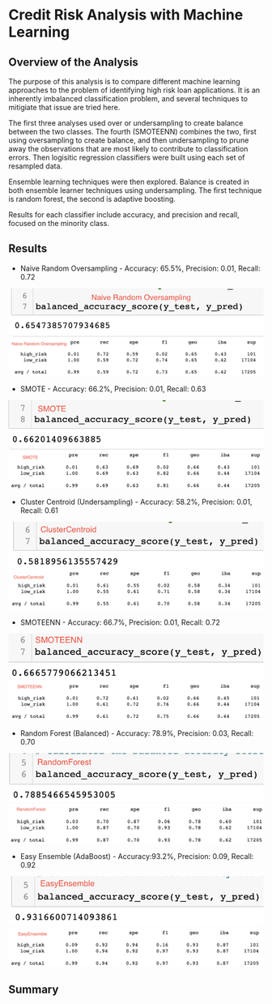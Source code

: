# Credit Risk Analysis with Machine Learning

## Overview of the Analysis
The purpose of this analysis is to compare different machine learning approaches to the problem of identifying high risk loan applications. It is an inherently imbalanced classification problem, and several techniques to mitigiate that issue are tried here. 

The first three analyses used over or undersampling to create balance between the two classes. The fourth (SMOTEENN) combines the two, first using oversampling to create balance, and then undersampling to prune away the observations that are most likely to contribute to classification errors. Then logisitic regression classifiers were built using each set of resampled data.

Ensemble learning techniques were then explored. Balance is created in both ensemble learner techniques using undersampling. The first technique is random forest, the second is adaptive boosting.

Results for each classifier include accuracy, and precision and recall, focused on the minority class.


## Results
- Naive Random Oversampling - Accuracy: 65.5%, Precision: 0.01, Recall: 0.72

![accuracy](Results/NaiveOver_accuracy.png)
![report](Results/NaiveOver_report.png)

- SMOTE - Accuracy: 66.2%, Precision: 0.01, Recall: 0.63

![accuracy](Results/SMOTE_accuracy.png)
![report](Results/SMOTE_report.png)

- Cluster Centroid (Undersampling) - Accuracy: 58.2%, Precision: 0.01, Recall: 0.61

![accuracy](Results/Under_accuracy.png)
![report](Results/Under_report.png)

- SMOTEENN - Accuracy: 66.7%, Precision: 0.01, Recall: 0.72

![accuracy](Results/SMOTEENN_accuracy.png)
![report](Results/SMOTEENN_report.png)

- Random Forest (Balanced) - Accuracy: 78.9%, Precision: 0.03, Recall: 0.70

![accuracy](Results/RandomForest_accuracy.png)
![report](Results/RandomForest_report.png)

- Easy Ensemble (AdaBoost) - Accuracy:93.2%, Precision: 0.09, Recall: 0.92

![accuracy](Results/EasyEnsemble_accuracy.png)
![report](Results/EasyEnsemble_report.png)


## Summary
